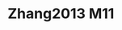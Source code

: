 <a name="material" />

# Zhang2013 M11
<script type="application/ld+json">
  {
    "@context": "https://schema.org/",
    "@type": "ChemicalSubstance",
    "http://purl.org/dc/terms/conformsTo":
      {
        "@type": "CreativeWork",
        "@id": "https://bioschemas.org/profiles/ChemicalSubstance/0.4-RELEASE/"
      },
    "@id": "https://egonw.github.io/nanowiki/nanowiki316.html#material",
    "name": "Zhang2013 M11",
    "sameAs: "http://127.0.0.1/mediawiki/index.php/Special:URIResolver/Zhang2013_M11"
  }
</script>

